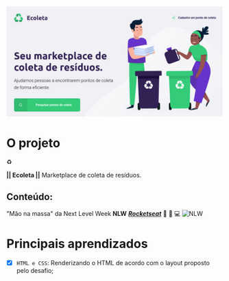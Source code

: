 ![Ecoleta](https://github.com/renygrando/ecoleta/blob/master/assets/ecoleta.png?raw=true)
---
# O projeto  

:recycle:

**|| Ecoleta ||**  Marketplace de coleta de resíduos.

## Conteúdo:

"Mão na massa" da Next Level Week **NLW** [**_Rocketseat_**](https://rocketseat.com.br) :purple_heart: :rocket: :computer: 
![NLW](https://lander.rocketseat.dev/uploads/nextlevelweek_18baaf82af.svg)

# Principais aprendizados

- [x] `HTML e CSS`: Renderizando o HTML de acordo com o layout proposto pelo desafio; 


